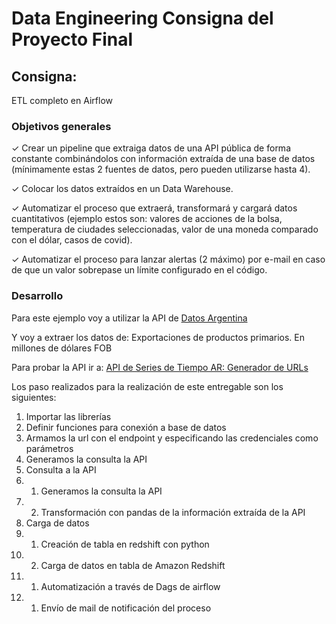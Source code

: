 

# Data Engineering Consigna del Proyecto Final

## Consigna:

ETL completo en Airflow


### Objetivos generales

✓ Crear un pipeline que extraiga datos de una API pública de forma constante combinándolos con información extraída de una base de datos (mínimamente estas 2 fuentes de datos, pero pueden utilizarse hasta 4).

✓ Colocar los datos extraídos en un Data Warehouse. 

✓ Automatizar el proceso que extraerá, transformará y cargará datos cuantitativos (ejemplo estos son: valores de acciones de la bolsa, temperatura de ciudades seleccionadas, valor de una moneda comparado con el dólar, casos de covid). 

✓ Automatizar el proceso para lanzar alertas (2 máximo) por e-mail en caso de que un valor sobrepase un límite configurado en el código.


### Desarrollo

Para este ejemplo voy a utilizar la API de [Datos Argentina](https://www.datos.gob.ar/)

Y voy a extraer los datos de: Exportaciones de productos primarios. En millones de dólares FOB

Para probar la API ir a: [API de Series de Tiempo AR: Generador de URLs](https://datosgobar.github.io/series-tiempo-ar-call-generator/)

Los paso realizados para la realización de este entregable son los siguientes:

1) Importar las librerías
2) Definir funciones para conexión a base de datos
3) Armamos la url con el endpoint y especificando las credenciales como parámetros
4) Generamos la consulta  la API
5) Consulta a la API
5) 1) Generamos la consulta  la API
5) 2) Transformación con pandas de la información extraída de la API
6) Carga de datos
6) 1) Creación de tabla en redshift con python
6) 2) Carga de datos en tabla de Amazon Redshift
7) 1) Automatización a través de Dags de airflow
7) 1) Envío de mail de notificación del proceso